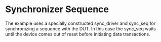 Synchronizer Sequence
=====================

The example uses a specially constructed sync_driver and sync_seq for
synchronizing a sequence with the DUT.  In this case the sync_seq
waits until the device comes out of reset before initiating data
transactions.
